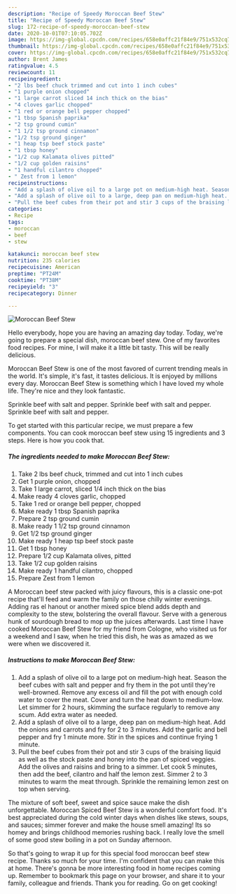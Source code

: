 ```yaml
---
description: "Recipe of Speedy Moroccan Beef Stew"
title: "Recipe of Speedy Moroccan Beef Stew"
slug: 172-recipe-of-speedy-moroccan-beef-stew
date: 2020-10-01T07:10:05.702Z
image: https://img-global.cpcdn.com/recipes/658e0affc21f84e9/751x532cq70/moroccan-beef-stew-recipe-main-photo.jpg
thumbnail: https://img-global.cpcdn.com/recipes/658e0affc21f84e9/751x532cq70/moroccan-beef-stew-recipe-main-photo.jpg
cover: https://img-global.cpcdn.com/recipes/658e0affc21f84e9/751x532cq70/moroccan-beef-stew-recipe-main-photo.jpg
author: Brent James
ratingvalue: 4.5
reviewcount: 11
recipeingredient:
- "2 lbs beef chuck trimmed and cut into 1 inch cubes"
- "1 purple onion chopped"
- "1 large carrot sliced 14 inch thick on the bias"
- "4 cloves garlic chopped"
- "1 red or orange bell pepper chopped"
- "1 tbsp Spanish paprika"
- "2 tsp ground cumin"
- "1 1/2 tsp ground cinnamon"
- "1/2 tsp ground ginger"
- "1 heap tsp beef stock paste"
- "1 tbsp honey"
- "1/2 cup Kalamata olives pitted"
- "1/2 cup golden raisins"
- "1 handful cilantro chopped"
- " Zest from 1 lemon"
recipeinstructions:
- "Add a splash of olive oil to a large pot on medium-high heat. Season the beef cubes with salt and pepper and fry them in the pot until they&#39;re well-browned. Remove any excess oil and fill the pot with enough cold water to cover the meat. Cover and turn the heat down to medium-low. Let simmer for 2 hours, skimming the surface regularly to remove any scum. Add extra water as needed."
- "Add a splash of olive oil to a large, deep pan on medium-high heat. Add the onions and carrots and fry for 2 to 3 minutes. Add the garlic and bell pepper and fry 1 minute more. Stir in the spices and continue frying 1 minute."
- "Pull the beef cubes from their pot and stir 3 cups of the braising liquid as well as the stock paste and honey into the pan of spiced veggies. Add the olives and raisins and bring to a simmer. Let cook 5 minutes, then add the beef, cilantro and half the lemon zest. Simmer 2 to 3 minutes to warm the meat through. Sprinkle the remaining lemon zest on top when serving."
categories:
- Recipe
tags:
- moroccan
- beef
- stew

katakunci: moroccan beef stew 
nutrition: 235 calories
recipecuisine: American
preptime: "PT24M"
cooktime: "PT38M"
recipeyield: "3"
recipecategory: Dinner

---
```



![Moroccan Beef Stew](https://img-global.cpcdn.com/recipes/658e0affc21f84e9/751x532cq70/moroccan-beef-stew-recipe-main-photo.jpg)

Hello everybody, hope you are having an amazing day today. Today, we're going to prepare a special dish, moroccan beef stew. One of my favorites food recipes. For mine, I will make it a little bit tasty. This will be really delicious.

Moroccan Beef Stew is one of the most favored of current trending meals in the world. It's simple, it's fast, it tastes delicious. It is enjoyed by millions every day. Moroccan Beef Stew is something which I have loved my whole life. They're nice and they look fantastic.

Sprinkle beef with salt and pepper. Sprinkle beef with salt and pepper. Sprinkle beef with salt and pepper.


To get started with this particular recipe, we must prepare a few components. You can cook moroccan beef stew using 15 ingredients and 3 steps. Here is how you cook that.

<!--inarticleads1-->

##### The ingredients needed to make Moroccan Beef Stew:

1. Take 2 lbs beef chuck, trimmed and cut into 1 inch cubes
1. Get 1 purple onion, chopped
1. Take 1 large carrot, sliced 1/4 inch thick on the bias
1. Make ready 4 cloves garlic, chopped
1. Take 1 red or orange bell pepper, chopped
1. Make ready 1 tbsp Spanish paprika
1. Prepare 2 tsp ground cumin
1. Make ready 1 1/2 tsp ground cinnamon
1. Get 1/2 tsp ground ginger
1. Make ready 1 heap tsp beef stock paste
1. Get 1 tbsp honey
1. Prepare 1/2 cup Kalamata olives, pitted
1. Take 1/2 cup golden raisins
1. Make ready 1 handful cilantro, chopped
1. Prepare  Zest from 1 lemon


A Moroccan beef stew packed with juicy flavours, this is a classic one-pot recipe that&#39;ll feed and warm the family on those chilly winter evenings. Adding ras el hanout or another mixed spice blend adds depth and complexity to the stew, bolstering the overall flavour. Serve with a generous hunk of sourdough bread to mop up the juices afterwards. Last time I have cooked Moroccan Beef Stew for my friend from Cologne, who visited us for a weekend and I saw, when he tried this dish, he was as amazed as we were when we discovered it. 

<!--inarticleads2-->

##### Instructions to make Moroccan Beef Stew:

1. Add a splash of olive oil to a large pot on medium-high heat. Season the beef cubes with salt and pepper and fry them in the pot until they&#39;re well-browned. Remove any excess oil and fill the pot with enough cold water to cover the meat. Cover and turn the heat down to medium-low. Let simmer for 2 hours, skimming the surface regularly to remove any scum. Add extra water as needed.
1. Add a splash of olive oil to a large, deep pan on medium-high heat. Add the onions and carrots and fry for 2 to 3 minutes. Add the garlic and bell pepper and fry 1 minute more. Stir in the spices and continue frying 1 minute.
1. Pull the beef cubes from their pot and stir 3 cups of the braising liquid as well as the stock paste and honey into the pan of spiced veggies. Add the olives and raisins and bring to a simmer. Let cook 5 minutes, then add the beef, cilantro and half the lemon zest. Simmer 2 to 3 minutes to warm the meat through. Sprinkle the remaining lemon zest on top when serving.


The mixture of soft beef, sweet and spice sauce make the dish unforgettable. Moroccan Spiced Beef Stew is a wonderful comfort food. It&#39;s best appreciated during the cold winter days when dishes like stews, soups, and sauces; simmer forever and make the house smell amazing! Its so homey and brings childhood memories rushing back. I really love the smell of some good stew boiling in a pot on Sunday afternoon. 

So that's going to wrap it up for this special food moroccan beef stew recipe. Thanks so much for your time. I'm confident that you can make this at home. There's gonna be more interesting food in home recipes coming up. Remember to bookmark this page on your browser, and share it to your family, colleague and friends. Thank you for reading. Go on get cooking!
